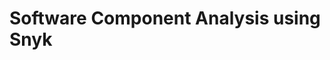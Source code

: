 Software Component Analysis using Snyk
================================================================================